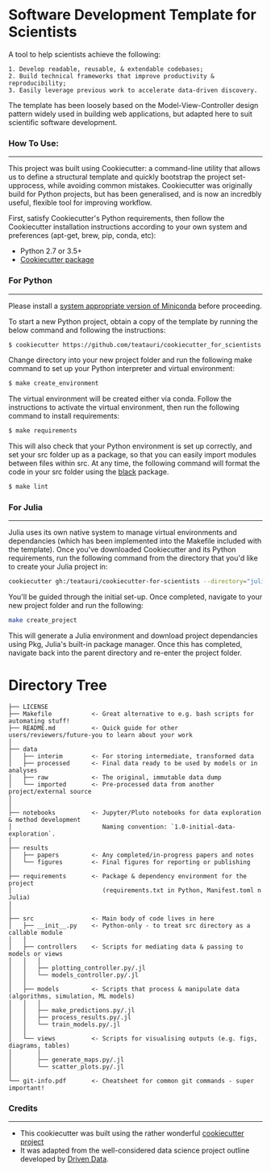 # Software Development Template for Scientists

A tool to help scientists achieve the following:

```
1. Develop readable, reusable, & extendable codebases;
2. Build technical frameworks that improve productivity & reproducibility;
3. Easily leverage previous work to accelerate data-driven discovery.
```

The template has been loosely based on the Model-View-Controller design pattern widely used in building web applications, but adapted here to suit scientific software development.


### How To Use:
---
This project was built using Cookiecutter: a command-line utility that allows us to define a structural template and quickly bootstrap the project set-upprocess, while avoiding common mistakes. Cookiecutter was originally build for Python projects, but has been generalised, and is now an incredbly useful, flexible tool for improving workflow. 

First, satisfy Cookiecutter's Python requirements, then follow the Cookiecutter installation instructions according to your own system and preferences (apt-get, brew, pip, conda, etc):

- Python 2.7 or 3.5+
- [Cookiecutter package](http://cookiecutter.readthedocs.org/en/latest/installation.html)


### For Python
---
Please install a [system appropriate version of Miniconda](https://conda.io/projects/conda/en/latest/user-guide/install/index.html) before proceeding.

To start a new Python project, obtain a copy of the template by running the below command and following the instructions: 

```bash
$ cookiecutter https://github.com/teatauri/cookiecutter_for_scientists --directory="python"
```

Change directory into your new project folder and run the following make command to set up your Python interpreter and virtual environment: 
```bash
$ make create_environment
```
The virtual environment will be created either via conda. Follow the instructions to activate the virtual environment, then run the following command to install requirements:

```bash
$ make requirements
```
This will also check that your Python environment is set up correctly, and set your src folder up as a package, so that you can easily import modules between files within src. At any time, the following command will format the code in your src folder using the [black](https://pypi.org/project/black/) package. 

```bash
$ make lint
```

### For Julia 
---
Julia uses its own native system to manage virtual environments and dependancies (which has been implemented into the Makefile included with the template). Once you've downloaded Cookiecutter and its Python requirements, run the following command from the directory that you'd like to create your Julia project in: 

```bash
cookiecutter gh:/teatauri/cookiecutter-for-scientists --directory="julia"
``` 

You'll be guided through the initial set-up. Once completed, navigate to your new project folder and run the following:

```bash
make create_project
```

This will generate a Julia environment and download project dependancies using Pkg, Julia's built-in package manager. Once this has completed, navigate back into the parent directory and re-enter the project folder.   

 
# Directory Tree

    ├── LICENSE
    ├── Makefile           <- Great alternative to e.g. bash scripts for automating stuff!
    ├── README.md          <- Quick guide for other users/reviewers/future-you to learn about your work
    │ 
    ├── data
    │   ├── interim        <- For storing intermediate, transformed data
    │   ├── processed      <- Final data ready to be used by models or in analyses
    │   ├── raw            <- The original, immutable data dump
    │   └── imported       <- Pre-processed data from another project/external source
    │
    │
    ├── notebooks          <- Jupyter/Pluto notebooks for data exploration & method development
    │                         Naming convention: `1.0-initial-data-exploration`.
    │
    ├── results            
    │   ├── papers         <- Any completed/in-progress papers and notes 
    │   └── figures        <- Final figures for reporting or publishing
    │
    ├── requirements       <- Package & dependency environment for the project
    │                         (requirements.txt in Python, Manifest.toml n Julia)
    │
    │
    ├── src                <- Main body of code lives in here
    │   ├── __init__.py    <- Python-only - to treat src directory as a callable module
    │   │
    │   ├── controllers    <- Scripts for mediating data & passing to models or views
    │   │   │
    │   │   ├── plotting_controller.py/.jl
    │   │   └── models_controller.py/.jl
    │   │
    │   ├── models         <- Scripts that process & manipulate data (algorithms, simulation, ML models)
    │   │   │
    │   │   ├── make_predictions.py/.jl
    │   │   ├── process_results.py/.jl
    │   │   └── train_models.py/.jl
    │   │
    │   └── views          <- Scripts for visualising outputs (e.g. figs, diagrams, tables)
    │       │
    │       ├── generate_maps.py/.jl
    │       └── scatter_plots.py/.jl
    │
    └── git-info.pdf       <- Cheatsheet for common git commands - super important!


### Credits
---
* This cookiecutter was built using the rather wonderful [cookiecutter project](https://cookiecutter.readthedocs.io/) 
* It was adapted from the well-considered data science project outline developed by [Driven Data](https://www.drivendata.org/).
